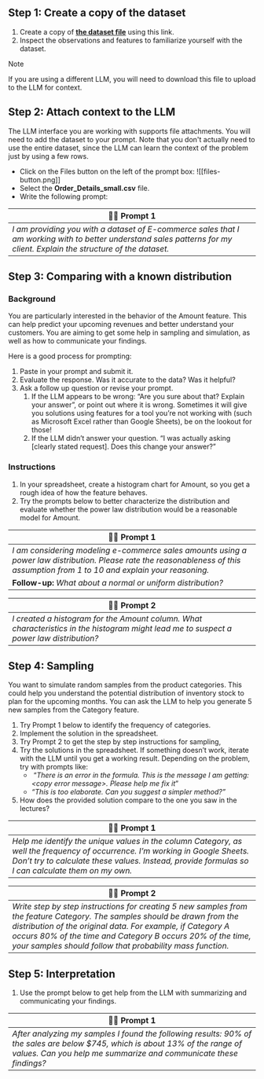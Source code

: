 ## Step 1: Create a copy of the dataset

1. Create a copy of [**the dataset file**](https://docs.google.com/spreadsheets/d/1dpsMTqKoosEuEXAeOHsyTFK2Rrz1ctVE/copy) using this link.
2. Inspect the observations and features to familiarize yourself with the dataset.

> [!Note]
> If you are using a different LLM, you will need to download this file to upload to the LLM for context.

## Step 2: Attach context to the LLM

The LLM interface you are working with supports file attachments. You will need to add the dataset to your prompt. Note that you don't actually need to use the entire dataset, since the LLM can learn the context of the problem just by using a few rows.

- Click on the Files button on the left of the prompt box:
    ![[files-button.png]]
- Select the **Order_Details_small.csv** file. 
- Write the following prompt:    

| 👤💬 Prompt 1                                                                                                                                                           |
| ----------------------------------------------------------------------------------------------------------------------------------------------------------------------- |
| _I am providing you with a dataset of E-commerce sales that I am working with to better understand sales patterns for my client. Explain the structure of the dataset._ |

## Step 3: Comparing with a known distribution

### Background

You are particularly interested in the behavior of the Amount feature. This can help predict your upcoming revenues and better understand your customers. You are aiming to get some help in sampling and simulation, as well as how to communicate your findings.

Here is a good process for prompting:

1. Paste in your prompt and submit it.
2. Evaluate the response. Was it accurate to the data? Was it helpful?
3. Ask a follow up question or revise your prompt.
    1. If the LLM appears to be wrong: “Are you sure about that? Explain your answer”, or point out where it is wrong. Sometimes it will give you solutions using features for a tool you’re not working with (such as Microsoft Excel rather than Google Sheets), be on the lookout for those!
    2. If the LLM didn’t answer your question. “I was actually asking [clearly stated request]. Does this change your answer?”

### Instructions

1. In your spreadsheet, create a histogram chart for Amount, so you get a rough idea of how the feature behaves.
2. Try the prompts below to better characterize the distribution and evaluate whether the power law distribution would be a reasonable model for Amount.

| 👤💬 Prompt 1                                                                                                                                                                   |
| ------------------------------------------------------------------------------------------------------------------------------------------------------------------------------- |
| _I am considering modeling e-commerce sales amounts using a power law distribution. Please rate the reasonableness of this assumption from 1 to 10 and explain your reasoning._ |
| **Follow-up:** _What about a normal or uniform distribution?_                                                                                                                   |

| 👤💬 Prompt 2                                                                                                                           |
| --------------------------------------------------------------------------------------------------------------------------------------- |
| _I created a histogram for the Amount column. What characteristics in the histogram might lead me to suspect a power law distribution?_ |

## Step 4: Sampling

You want to simulate random samples from the product categories. This could help you understand the potential distribution of inventory stock to plan for the upcoming months. You can ask the LLM to help you generate 5 new samples from the Category feature. 

1. Try Prompt 1 below to identify the frequency of categories.
2. Implement the solution in the spreadsheet.
3. Try Prompt 2 to get the step by step instructions for sampling,
4. Try the solutions in the spreadsheet. If something doesn’t work, iterate with the LLM until you get a working result. Depending on the problem, try with prompts like:
    -  “_There is an error in the formula. This is the message I am getting: \<copy error message>. Please help me fix it_”
    - _“This is too elaborate. Can you suggest a simpler method?”_
5. How does the provided solution compare to the one you saw in the lectures?    

| 👤💬 Prompt 1                                                                                                                                                                                                                     |
| --------------------------------------------------------------------------------------------------------------------------------------------------------------------------------------------------------------------------------- |
| _Help me identify the unique values in the column Category, as well the frequency of occurrence. I’m working in Google Sheets. Don’t try to calculate these values. Instead, provide formulas so I can calculate them on my own._ |

| 👤💬 Prompt 2                                                                                                                                                                                                                                                                                                       |
| ------------------------------------------------------------------------------------------------------------------------------------------------------------------------------------------------------------------------------------------------------------------------------------------------------------------- |
| _Write step by step instructions for creating 5 new samples from the feature Category. The samples should be drawn from the distribution of the original data. For example, if Category A occurs 80% of the time and Category B occurs 20% of the time, your samples should follow that probability mass function._ |

## Step 5: Interpretation

1. Use the prompt below to get help from the LLM with summarizing and communicating your findings.

| 👤💬 Prompt 1                                                                                                                                                                                     |
| ------------------------------------------------------------------------------------------------------------------------------------------------------------------------------------------------- |
| _After analyzing my samples I found the following results: 90% of the sales are below $745, which is about 13% of the range of values. Can you help me summarize and communicate these findings?_ |